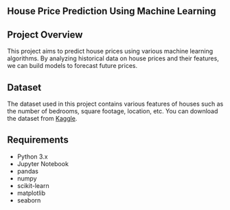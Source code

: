 ## House Price Prediction Using Machine Learning

## Project Overview
This project aims to predict house prices using various machine learning algorithms. By analyzing historical data on house prices and their features, we can build models to forecast future prices.

## Dataset
The dataset used in this project contains various features of houses such as the number of bedrooms, square footage, location, etc. You can download the dataset from [Kaggle](https://www.kaggle.com/competitions/house-prices-advanced-regression-techniques/data).

## Requirements
- Python 3.x
- Jupyter Notebook
- pandas
- numpy
- scikit-learn
- matplotlib
- seaborn
